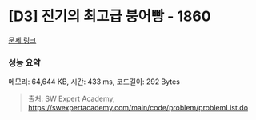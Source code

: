 # [D3] 진기의 최고급 붕어빵 - 1860 

[문제 링크](https://swexpertacademy.com/main/code/problem/problemDetail.do?contestProbId=AV5LsaaqDzYDFAXc) 

### 성능 요약

메모리: 64,644 KB, 시간: 433 ms, 코드길이: 292 Bytes



> 출처: SW Expert Academy, https://swexpertacademy.com/main/code/problem/problemList.do